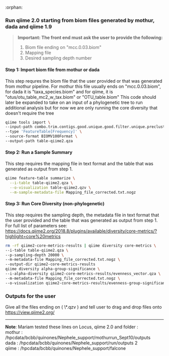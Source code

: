:orphan:
### Run qiime 2.0 starting from biom files generated by mothur, dada and qiime 1.9

> **Important: The front end must ask the user to provide the following:**
> 1. Biom file ending on "mcc.0.03.biom"
> 2. Mapping file
> 3. Desired sampling depth number

#### Step 1: Import biom file from mothur or dada
This step requres the biom file that the user provided or that was generated from mothur pipeline.  For mothur this file usually ends on "mcc.0.03.biom", for dada it is "taxa_species.biom" and for qiime, it is "otus/otu_table_mc2_w_tax.biom" or "OTU_table.biom"
This code should later be expanded to take on an input of a phylogenetic tree to run additional analysis but for now we are only running the core diversity that doesn't require the tree

```bash
qiime tools import \
--input-path combo.trim.contigs.good.unique.good.filter.unique.precluster.pick.opti_mcc.0.03.biom \
--type 'FeatureTable[Frequency]' \
--source-format BIOMV100Format \
--output-path table-qiime2.qza
```

#### Step 2: Run a Sample Summary
This step requires the mapping file in text format and the table that was generated as output from step 1.  

```bash
qiime feature-table summarize \
  --i-table table-qiime2.qza \
  --o-visualization table-qiime2.qzv \
  --m-sample-metadata-file Mapping_file_corrected.txt.nogz
```

#### Step 3: Run Core Diversity (non-phylogenetic)
This step requires the sampling depth, the metadata file in text format that the user provided and the table that was generated as output from step 1.
For full list of parameters see: https://docs.qiime2.org/2018.8/plugins/available/diversity/core-metrics/?highlight=core%20metrics

```bash
rm -rf qiime2-core-metrics-results | qiime diversity core-metrics \
--i-table table-qiime2.qza \
--p-sampling-depth 20000 \
--m-metadata-file Mapping_file_corrected.txt.nogz \
--output-dir qiime2-core-metrics-results
qiime diversity alpha-group-significance \
--i-alpha-diversity qiime2-core-metrics-results/evenness_vector.qza \
--m-metadata-file Mapping_file_corrected.txt.nogz \
--o-visualization qiime2-core-metrics-results/evenness-group-significance.qzv
```

### Outputs for the user
Give all the files ending on ( \\*.qzv ) and tell user to drag and drop files onto https://view.qiime2.org/

-------

**Note**: Mariam tested these lines on Locus, qiime 2.0 and folder :   
mothur : /hpcdata/bcbb/quinones/Nephele_support/mothurrun_Sept10/outputs  
dada : /hpcdata/bcbb/quinones/Nephele_support/run/outputs 2  
qiime : /hpcdata/bcbb/quinones/Nephele_support/falcone  
